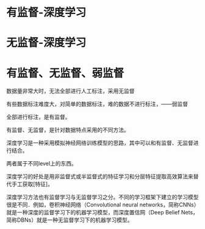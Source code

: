 # 有监督-深度学习

# 无监督-深度学习

# 有监督、无监督、弱监督

数据量非常大时，无法全部进行人工标注，采用无监督

有些数据标注难度大，对简单的数据标注，难的数据不进行标注，——弱监督

全部进行标注，是有监督。





有监督、无监督，是针对数据特点采用的不同方法。

深度学习是一种采用模拟神经网络训练模型的思路，其中可以和有监督、无监督进行结合。

两者属于不同level上的东西。



深度学习的好处是用非监督式或半监督式的特征学习和分层特征提取高效算法来替代手工获取[特征]。



深度学习方法也有监督学习与无监督学习之分。不同的学习框架下建立的学习模型很是不同．例如，卷积神经网络（Convolutional neural networks，简称CNNs）就是一种深度的监督学习下的机器学习模型，而深度置信网（Deep Belief Nets，简称DBNs）就是一种无监督学习下的机器学习模型。